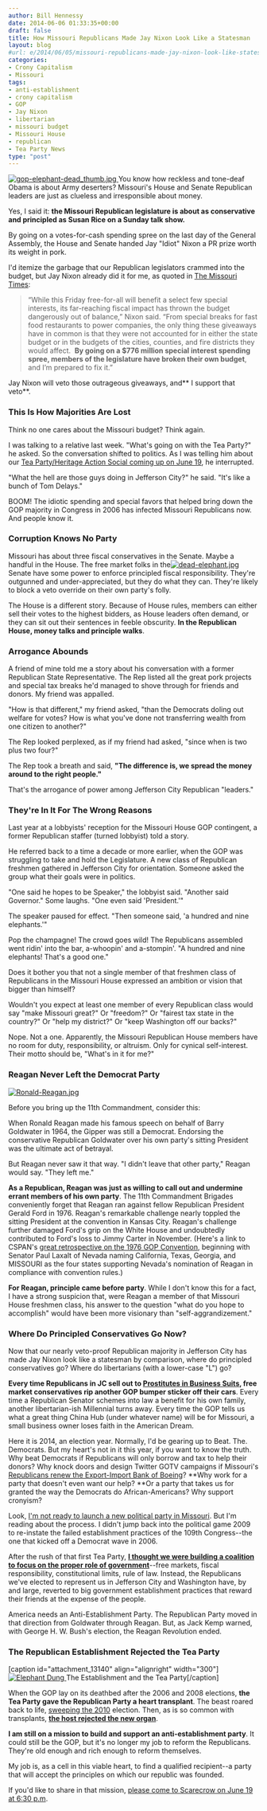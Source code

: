 ```yaml
---
author: Bill Hennessy
date: 2014-06-06 01:33:35+00:00
draft: false
title: How Missouri Republicans Made Jay Nixon Look Like a Statesman
layout: blog
#url: e/2014/06/05/missouri-republicans-made-jay-nixon-look-like-statesman/
categories:
- Crony Capitalism
- Missouri
tags:
- anti-establishment
- crony capitalism
- GOP
- Jay Nixon
- libertarian
- missouri budget
- Missouri House
- republican
- Tea Party News
type: "post"
---
```


[![gop-elephant-dead_thumb.jpg](https://hennessysview.com/wp-content/uploads/2012/03/gop-elephant-dead_thumb.jpg)
](https://hennessysview.com/wp-content/uploads/2012/03/gop-elephant-dead_thumb.jpg)You know how reckless and tone-deaf Obama is about Army deserters? Missouri's House and Senate Republican leaders are just as clueless and irresponsible about money.

Yes, I said it: **the Missouri Republican legislature is about as conservative and principled as Susan Rice on a Sunday talk show.**

By going on a votes-for-cash spending spree on the last day of the General Assembly, the House and Senate handed Jay "Idiot" Nixon a PR prize worth its weight in pork.

I'd itemize the garbage that our Republican legislators crammed into the budget, but Jay Nixon already did it for me, as quoted in [The Missouri Times](https://themissouritimes.com/10601/nixon-slams-last-minute-giveaways-missouri-legislature/):



> “While this Friday free-for-all will benefit a select few special interests, its far-reaching fiscal impact has thrown the budget dangerously out of balance,” Nixon said. “From special breaks for fast food restaurants to power companies, the only thing these giveaways have in common is that they were not accounted for in either the state budget or in the budgets of the cities, counties, and fire districts they would affect.  **By going on a $776 million special interest spending spree, members of the legislature have broken their own budget**, and I’m prepared to fix it.”



Jay Nixon will veto those outrageous giveaways, and** I support that veto**.



### This Is How Majorities Are Lost



Think no one cares about the Missouri budget? Think again.

I was talking to a relative last week. "What's going on with the Tea Party?" he asked. So the conversation shifted to politics. As I was telling him about our [Tea Party/Heritage Action Social coming up on June 19](https://hennessysview.com/2014/06/04/mark-calendar-june-19/), he interrupted.

"What the hell are those guys doing in Jefferson City?" he said. "It's like a bunch of Tom Delays."

BOOM! The idiotic spending and special favors that helped bring down the GOP majority in Congress in 2006 has infected Missouri Republicans now. And people know it.



### Corruption Knows No Party



Missouri has about three fiscal conservatives in the Senate. Maybe a handful in the House. The free market folks in the[![dead-elephant.jpg](https://hennessysview.com/wp-content/uploads/2013/03/dead-elephant-300x189.jpg)
](https://hennessysview.com/wp-content/uploads/2013/03/dead-elephant.jpg) Senate have some power to enforce principled fiscal responsibility. They're outgunned and under-appreciated, but they do what they can. They're likely to block a veto override on their own party's folly.

The House is a different story. Because of House rules, members can either sell their votes to the highest bidders, as House leaders often demand, or they can sit out their sentences in feeble obscurity. **In the Republican House, money talks and principle walks**.



### Arrogance Abounds



A friend of mine told me a story about his conversation with a former Republican State Representative. The Rep listed all the great pork projects and special tax breaks he'd managed to shove through for friends and donors. My friend was appalled.

"How is that different," my friend asked, "than the Democrats doling out welfare for votes? How is what you've done not transferring wealth from one citizen to another?"

The Rep looked perplexed, as if my friend had asked, "since when is two plus two four?"

The Rep took a breath and said, **"The difference is, we spread the money around to the right people."**

That's the arrogance of power among Jefferson City Republican "leaders."



### They're In It For The Wrong Reasons



Last year at a lobbyists' reception for the Missouri House GOP contingent, a former Republican staffer (turned lobbyist) told a story.

He referred back to a time a decade or more earlier, when the GOP was struggling to take and hold the Legislature. A new class of Republican freshmen gathered in Jefferson City for orientation. Someone asked the group what their goals were in politics.

"One said he hopes to be Speaker," the lobbyist said. "Another said Governor." Some laughs. "One even said 'President.'"

The speaker paused for effect. "Then someone said, 'a hundred and nine elephants.'"

Pop the champagne! The crowd goes wild! The Republicans assembled went ridin' into the bar, a-whoopin' and a-stompin'. "A hundred and nine elephants! That's a good one."

Does it bother you that not a single member of that freshmen class of Republicans in the Missouri House expressed an ambition or vision that bigger than himself?

Wouldn't you expect at least one member of every Republican class would say "make Missouri great?" Or "freedom?" Or "fairest tax state in the country?" Or "help my district?" Or "keep Washington off our backs?"

Nope. Not a one. Apparently, the Missouri Republican House members have no room for duty, responsibility, or altruism. Only for cynical self-interest. Their motto should be, "What's in it for me?"



### Reagan Never Left the Democrat Party



[![Ronald-Reagan.jpg](https://hennessysview.com/wp-content/uploads/2012/07/ronald-reagan-300x268.jpg)
](https://hennessysview.com/wp-content/uploads/2012/07/ronald-reagan.jpg)

Before you bring up the 11th Commandment, consider this:

When Ronald Reagan made his famous speech on behalf of Barry Goldwater in 1964, the Gipper was still a Democrat. Endorsing the conservative Republican Goldwater over his own party's sitting President was the ultimate act of betrayal.

But Reagan never saw it that way. "I didn't leave that other party," Reagan would say. "They left me."

**As a Republican, Reagan was just as willing to call out and undermine errant members of his own party**. The 11th Commandment Brigades conveniently forget that Reagan ran against fellow Republican President Gerald Ford in 1976. Reagan's remarkable challenge nearly toppled the sitting President at the convention in Kansas City. Reagan's challenge further damaged Ford's grip on the White House and undoubtedly contributed to Ford's loss to Jimmy Carter in November. (Here's a link to CSPAN's [great retrospective on the 1976 GOP Convention](https://www.c-span.org/video/?74134-1/1976-republican-convention-retrospective), beginning with Senator Paul Laxalt of Nevada naming California, Texas, Georgia, and MISSOURI as the four states supporting Nevada's nomination of Reagan in compliance with convention rules.)

**For Reagan, principle came before party**. While I don't know this for a fact, I have a strong suspicion that, were Reagan a member of that Missouri House freshmen class, his answer to the question "what do you hope to accomplish" would have been more visionary than "self-aggrandizement."



### Where Do Principled Conservatives Go Now?



Now that our nearly veto-proof Republican majority in Jefferson City has made Jay Nixon look like a statesman by comparison, where do principled conservatives go? Where do libertarians (with a lower-case "L") go?

**Every time Republicans in JC sell out to [Prostitutes in Business Suits](https://hennessysview.com/2013/02/02/dont-let-missouris-businesspeople-become-prostitutes-in-business-suits/), free market conservatives rip another GOP bumper sticker off their cars**. Every time a Republican Senator schemes into law a benefit for his own family, another libertarian-ish Millennial turns away. Every time the GOP tells us what a great thing China Hub (under whatever name) will be for Missouri, a small business owner loses faith in the American Dream.

Here it is 2014, an election year. Normally, I'd be gearing up to Beat. The. Democrats. But my heart's not in it this year, if you want to know the truth. Why beat Democrats if Republicans will only borrow and tax to help their donors? Why knock doors and design Twitter GOTV campaigns if Missouri's [Republicans renew the Export-Import Bank of Boeing](https://hennessysview.com/2014/04/19/jonah-goldberg-perfectly-defines-gop-establishment/)? **Why work for a party that doesn't even want our help? **Or a party that takes us for granted the way the Democrats do African-Americans? Why support cronyism?

Look, [I'm not ready to launch a new political party in Missouri](https://hennessysview.com/2014/05/25/dont-anti-establishment-party/). But I'm reading about the process. I didn't jump back into the political game 2009 to re-instate the failed establishment practices of the 109th Congress--the one that kicked off a Democrat wave in 2006.

After the rush of that first Tea Party, **[I thought we were building a coalition to focus on the proper role of government](https://hennessysview.com/2009/02/28/flow-thru-afterglow/)**--free markets, fiscal responsibility, constitutional limits, rule of law. Instead, the Republicans we've elected to represent us in Jefferson City and Washington have, by and large, reverted to big government establishment practices that reward their friends at the expense of the people.

America needs an Anti-Establishment Party. The Republican Party moved in that direction from Goldwater through Reagan. But, as Jack Kemp warned, with George H. W. Bush's election, the Reagan Revolution ended.



### The Republican Establishment Rejected the Tea Party



[caption id="attachment_13140" align="alignright" width="300"][![Elephant Dung](https://hennessysview.com/wp-content/uploads/2013/02/elephant-dung-300x206.jpg)
](https://hennessysview.com/wp-content/uploads/2013/02/elephant-dung.jpg) The Establishment and the Tea Party[/caption]

When the GOP lay on its deathbed after the 2006 and 2008 elections, **the Tea Party gave the Republican Party a heart transplant**. The beast roared back to life, [sweeping the 2010](https://news.yahoo.com/blogs/ticket/tea-party-second-act-2010-steppingstone-high-water-171024378.html) election. Then, as is so common with transplants, [**the host rejected the new organ**](https://www.huffingtonpost.com/2014/03/09/mitch-mcconnell-tea-party_n_4930160.html).

**I am still on a mission to build and support an anti-establishment party**. It could still be the GOP, but it's no longer my job to reform the Republicans. They're old enough and rich enough to reform themselves.

My job is, as a cell in this viable heart, to find a qualified recipient--a party that will accept the principles on which our republic was founded.

If you'd like to share in that mission, [please come to Scarecrow on June 19 at 6:30 p.m](https://hennessysview.com/2014/06/04/mark-calendar-june-19/).
